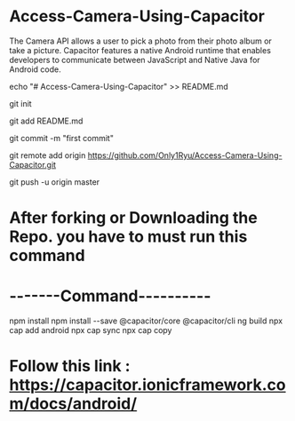 # Access-Camera-Using-Capacitor
The Camera API allows a user to pick a photo from their photo album or take a picture.
Capacitor features a native Android runtime that enables developers to communicate between JavaScript and Native Java for Android code.


echo "# Access-Camera-Using-Capacitor" >> README.md

git init

git add README.md

git commit -m "first commit"

git remote add origin https://github.com/Only1Ryu/Access-Camera-Using-Capacitor.git

git push -u origin master

# After forking or Downloading the Repo. you have to must run this command

# -------Command----------

 npm install 
 npm install --save @capacitor/core @capacitor/cli
 ng build
 npx cap add android
 npx cap sync
 npx cap copy

# Follow this link : https://capacitor.ionicframework.com/docs/android/
